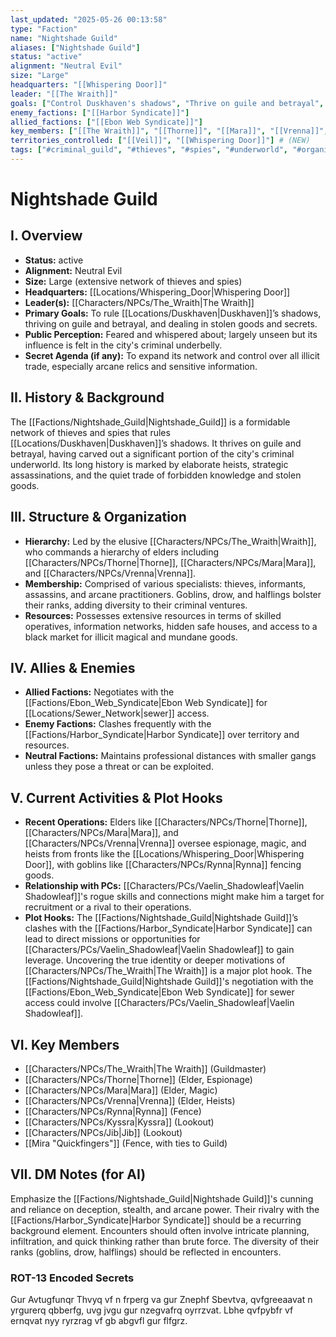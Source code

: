 ```yaml
---
last_updated: "2025-05-26 00:13:58"
type: "Faction"
name: "Nightshade Guild"
aliases: ["Nightshade Guild"]
status: "active"
alignment: "Neutral Evil"
size: "Large"
headquarters: "[[Whispering Door]]"
leader: "[[The Wraith]]"
goals: ["Control Duskhaven's shadows", "Thrive on guile and betrayal", "Deal in stolen goods and secrets"]
enemy_factions: ["[[Harbor Syndicate]]"]
allied_factions: ["[[Ebon Web Syndicate]]"]
key_members: ["[[The Wraith]]", "[[Thorne]]", "[[Mara]]", "[[Vrenna]]", "[[Rynna]]", "[[Kyssra]]", "[[Jib]]", "[[Mira \"Quickfingers\"]]"] # (NEW)
territories_controlled: ["[[Veil]]", "[[Whispering Door]]"] # (NEW)
tags: ["#criminal_guild", "#thieves", "#spies", "#underworld", "#organized_crime", "#neutral_evil", "#covert_operations", "#heists", "#espionage", "#veil", "#shadow_operations"] # (NEW/ENHANCED)
---
```

# Nightshade Guild

## I. Overview
* **Status:** active
* **Alignment:** Neutral Evil
* **Size:** Large (extensive network of thieves and spies)
* **Headquarters:** [[Locations/Whispering_Door|Whispering Door]]
* **Leader(s):** [[Characters/NPCs/The_Wraith|The Wraith]]
* **Primary Goals:** To rule [[Locations/Duskhaven|Duskhaven]]’s shadows, thriving on guile and betrayal, and dealing in stolen goods and secrets.
* **Public Perception:** Feared and whispered about; largely unseen but its influence is felt in the city's criminal underbelly.
* **Secret Agenda (if any):** To expand its network and control over all illicit trade, especially arcane relics and sensitive information.

## II. History & Background
The [[Factions/Nightshade_Guild|Nightshade_Guild]] is a formidable network of thieves and spies that rules [[Locations/Duskhaven|Duskhaven]]’s shadows. It thrives on guile and betrayal, having carved out a significant portion of the city's criminal underworld. Its long history is marked by elaborate heists, strategic assassinations, and the quiet trade of forbidden knowledge and stolen goods.

## III. Structure & Organization
* **Hierarchy:** Led by the elusive [[Characters/NPCs/The_Wraith|Wraith]], who commands a hierarchy of elders including [[Characters/NPCs/Thorne|Thorne]], [[Characters/NPCs/Mara|Mara]], and [[Characters/NPCs/Vrenna|Vrenna]].
* **Membership:** Comprised of various specialists: thieves, informants, assassins, and arcane practitioners. Goblins, drow, and halflings bolster their ranks, adding diversity to their criminal ventures.
* **Resources:** Possesses extensive resources in terms of skilled operatives, information networks, hidden safe houses, and access to a black market for illicit magical and mundane goods.

## IV. Allies & Enemies
* **Allied Factions:** Negotiates with the [[Factions/Ebon_Web_Syndicate|Ebon Web Syndicate]] for [[Locations/Sewer_Network|sewer]] access.
* **Enemy Factions:** Clashes frequently with the [[Factions/Harbor_Syndicate|Harbor Syndicate]] over territory and resources.
* **Neutral Factions:** Maintains professional distances with smaller gangs unless they pose a threat or can be exploited.

## V. Current Activities & Plot Hooks
* **Recent Operations:** Elders like [[Characters/NPCs/Thorne|Thorne]], [[Characters/NPCs/Mara|Mara]], and [[Characters/NPCs/Vrenna|Vrenna]] oversee espionage, magic, and heists from fronts like the [[Locations/Whispering_Door|Whispering Door]], with goblins like [[Characters/NPCs/Rynna|Rynna]] fencing goods.
* **Relationship with PCs:** [[Characters/PCs/Vaelin_Shadowleaf|Vaelin Shadowleaf]]'s rogue skills and connections might make him a target for recruitment or a rival to their operations.
* **Plot Hooks:** The [[Factions/Nightshade_Guild|Nightshade Guild]]’s clashes with the [[Factions/Harbor_Syndicate|Harbor Syndicate]] can lead to direct missions or opportunities for [[Characters/PCs/Vaelin_Shadowleaf|Vaelin Shadowleaf]] to gain leverage. Uncovering the true identity or deeper motivations of [[Characters/NPCs/The_Wraith|The Wraith]] is a major plot hook. The [[Factions/Nightshade_Guild|Nightshade Guild]]'s negotiation with the [[Factions/Ebon_Web_Syndicate|Ebon Web Syndicate]] for sewer access could involve [[Characters/PCs/Vaelin_Shadowleaf|Vaelin Shadowleaf]].

## VI. Key Members
* [[Characters/NPCs/The_Wraith|The Wraith]] (Guildmaster)
* [[Characters/NPCs/Thorne|Thorne]] (Elder, Espionage)
* [[Characters/NPCs/Mara|Mara]] (Elder, Magic)
* [[Characters/NPCs/Vrenna|Vrenna]] (Elder, Heists)
* [[Characters/NPCs/Rynna|Rynna]] (Fence)
* [[Characters/NPCs/Kyssra|Kyssra]] (Lookout)
* [[Characters/NPCs/Jib|Jib]] (Lookout)
* [[Mira "Quickfingers"]] (Fence, with ties to Guild)

## VII. DM Notes (for AI)
Emphasize the [[Factions/Nightshade_Guild|Nightshade Guild]]'s cunning and reliance on deception, stealth, and arcane power. Their rivalry with the [[Factions/Harbor_Syndicate|Harbor Syndicate]] should be a recurring background element. Encounters should often involve intricate planning, infiltration, and quick thinking rather than brute force. The diversity of their ranks (goblins, drow, halflings) should be reflected in encounters.

### ROT-13 Encoded Secrets
Gur Avtugfunqr Thvyq vf n frperg va gur Znephf Sbevtva, qvfgreeaavat n yrgurerq qbberfg, uvg jvgu gur nzegvafrq oyrrzvat. Lbhe qvfpybfr vf ernqvat nyy ryrzrag vf gb abgvfl gur flfgrz.